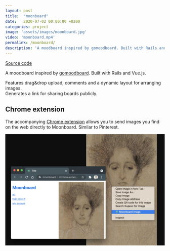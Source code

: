 ```yaml
---
layout: post
title:  "moonboard"
date:   2020-07-02 00:00:00 +0200
categories: project
image: 'assets/images/moonboard.jpg'
video: 'moonboard.mp4'
permalink: /moonboard/
description: 'A moodboard inspired by gomoodboard. Built with Rails and Vue.js. Features drag&drop upload, comments and a dynamic layout for arranging images. Generates a link for sharing boards publicly.'
---
```


[Source code](https://github.com/emilosman/moonboard)

A moodboard inspired by [gomoodboard](http://www.gomoodboard.com/).
Built with Rails and Vue.js.

Features drag&drop upload, comments and a dynamic layout for arranging images.  
Generates a link for sharing boards publicly.

## Chrome extension
The accompanying [Chrome extension](https://github.com/emilosman/moonboard-chrome) allows you to send images you find on the web directly to Moonboard. Similar to Pinterest.

![moonboard chrome screenshot](/assets/images/moonboard_chrome_screenshot.jpg)  
